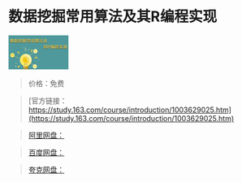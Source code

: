 # 数据挖掘常用算法及其R编程实现

![img](../../../assets/study163/free/6632160680258690438.jpg)

> 价格：免费

> [官方链接：https://study.163.com/course/introduction/1003629025.htm](https://study.163.com/course/introduction/1003629025.htm)

> [阿里网盘：]()

> [百度网盘：]()

> [夸克网盘：]()
